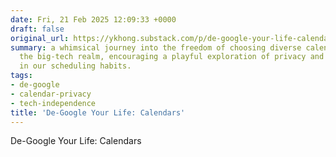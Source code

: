 ```yaml
---
date: Fri, 21 Feb 2025 12:09:33 +0000
draft: false
original_url: https://ykhong.substack.com/p/de-google-your-life-calendars
summary: a whimsical journey into the freedom of choosing diverse calendar tools beyond
  the big-tech realm, encouraging a playful exploration of privacy and individuality
  in our scheduling habits.
tags:
- de-google
- calendar-privacy
- tech-independence
title: 'De-Google Your Life: Calendars'
---
```


De-Google Your Life: Calendars
